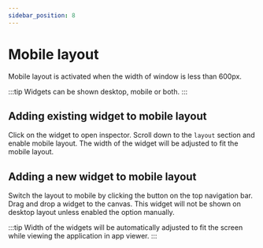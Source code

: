 ```yaml
---
sidebar_position: 8
---
```


# Mobile layout

Mobile layout is activated when the width of window is less than 600px. 

:::tip
Widgets can be shown desktop, mobile or both.
:::

## Adding existing widget to mobile layout 
Click on the widget to open inspector. Scroll down to the `layout` section and enable mobile layout. The width of the widget will be adjusted to fit the mobile layout. 

## Adding a new widget to mobile layout
Switch the layout to mobile by clicking the button on the top navigation bar. Drag and drop a widget to the canvas. This widget will not be shown on desktop layout unless enabled the option manually.

:::tip
Width of the widgets will be automatically adjusted to fit the screen while viewing the application in app viewer.
:::